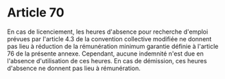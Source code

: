 # Article 70

En cas de licenciement, les heures d'absence pour recherche d'emploi prévues par l'article 4.3 de la convention collective modifiée ne donnent pas lieu à réduction de la rémunération minimum garantie définie à l'article 76 de la présente annexe. Cependant, aucune indemnité n'est due en l'absence d'utilisation de ces heures. En cas de démission, ces heures d'absence ne donnent pas lieu à rémunération.

